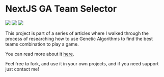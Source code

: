 # NextJS GA Team Selector

![](https://img.shields.io/static/v1.svg?label=Node&message=12.15.0&color=blue)
![](https://img.shields.io/static/v1.svg?label=NextJS&message=12&color=yellow)
![](https://img.shields.io/static/v1.svg?label=ReactJS&message=17&color=red)

This project is part of a series of articles where I walked through the process of
researching how to use Genetic Algorithms to find the best teams combination to play
a game.

You can read more about it [here](https://klivr.com/2021/12/06/new-project-team-selector-part-2/).

Feel free to fork, and use it in your own projects, and if you need support just contact me!
